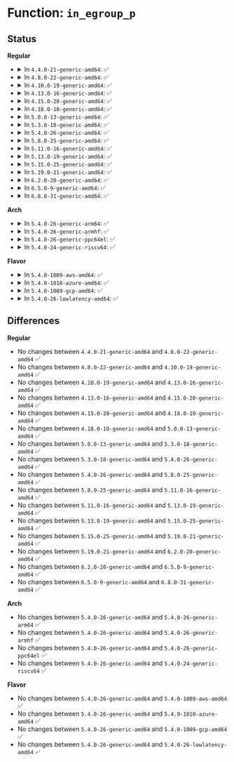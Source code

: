 # Function: <code>in_egroup_p</code>

## Status
<b>Regular</b>
<ul>
<li>
<details>
<summary>In <code>4.4.0-21-generic-amd64</code>: ✅</summary>

```c
int in_egroup_p(kgid_t grp)
```

```json
{
  "name": "in_egroup_p",
  "collision_type": "Unique Global",
  "inline_type": "No",
  "funcs": [
    {
      "addr": 18446744071579517456,
      "name": "in_egroup_p",
      "external": true,
      "loc": "kernel/groups.c:267",
      "file": "kernel/groups.c",
      "inline": "seen, unknown",
      "caller_inline": [],
      "caller_func": [
        "kernel/auditsc.c:audit_filter_rules",
        "kernel/auditsc.c:audit_filter_rules",
        "fs/quota/quota.c:SyS_quotactl",
        "fs/proc/proc_sysctl.c:test_perm",
        "security/apparmor/policy.c:aa_may_open_profiles",
        "drivers/net/tun.c:__tun_chr_ioctl"
      ]
    }
  ],
  "symbols": [
    {
      "addr": 18446744071579517456,
      "name": "in_egroup_p",
      "section": ".text",
      "bind": "STB_GLOBAL",
      "size": 114
    }
  ]
}
```
</details>
</li>
<li>
<details>
<summary>In <code>4.8.0-22-generic-amd64</code>: ✅</summary>

```c
int in_egroup_p(kgid_t grp)
```

```json
{
  "name": "in_egroup_p",
  "collision_type": "Unique Global",
  "inline_type": "No",
  "funcs": [
    {
      "addr": 18446744071579531600,
      "name": "in_egroup_p",
      "external": true,
      "loc": "kernel/groups.c:267",
      "file": "kernel/groups.c",
      "inline": "seen, unknown",
      "caller_inline": [],
      "caller_func": [
        "fs/quota/quota.c:SyS_quotactl",
        "fs/proc/proc_sysctl.c:test_perm",
        "security/apparmor/policy.c:policy_view_capable",
        "drivers/net/tun.c:__tun_chr_ioctl"
      ]
    }
  ],
  "symbols": [
    {
      "addr": 18446744071579531600,
      "name": "in_egroup_p",
      "section": ".text",
      "bind": "STB_GLOBAL",
      "size": 114
    }
  ]
}
```
</details>
</li>
<li>
<details>
<summary>In <code>4.10.0-19-generic-amd64</code>: ✅</summary>

```c
int in_egroup_p(kgid_t grp)
```

```json
{
  "name": "in_egroup_p",
  "collision_type": "Unique Global",
  "inline_type": "No",
  "funcs": [
    {
      "addr": 18446744071579556560,
      "name": "in_egroup_p",
      "external": true,
      "loc": "kernel/groups.c:242",
      "file": "kernel/groups.c",
      "inline": "seen, unknown",
      "caller_inline": [],
      "caller_func": [
        "fs/quota/quota.c:SyS_quotactl",
        "fs/proc/proc_sysctl.c:test_perm",
        "security/apparmor/policy.c:policy_view_capable",
        "drivers/net/tun.c:__tun_chr_ioctl"
      ]
    }
  ],
  "symbols": [
    {
      "addr": 18446744071579556560,
      "name": "in_egroup_p",
      "section": ".text",
      "bind": "STB_GLOBAL",
      "size": 94
    }
  ]
}
```
</details>
</li>
<li>
<details>
<summary>In <code>4.13.0-16-generic-amd64</code>: ✅</summary>

```c
int in_egroup_p(kgid_t grp)
```

```json
{
  "name": "in_egroup_p",
  "collision_type": "Unique Global",
  "inline_type": "No",
  "funcs": [
    {
      "addr": 18446744071579543200,
      "name": "in_egroup_p",
      "external": true,
      "loc": "kernel/groups.c:229",
      "file": "kernel/groups.c",
      "inline": "seen, unknown",
      "caller_inline": [],
      "caller_func": [
        "fs/quota/quota.c:SyS_quotactl",
        "fs/proc/proc_sysctl.c:sysctl_perm",
        "security/apparmor/policy.c:policy_view_capable",
        "drivers/net/tun.c:__tun_chr_ioctl"
      ]
    }
  ],
  "symbols": [
    {
      "addr": 18446744071579543200,
      "name": "in_egroup_p",
      "section": ".text",
      "bind": "STB_GLOBAL",
      "size": 101
    }
  ]
}
```
</details>
</li>
<li>
<details>
<summary>In <code>4.15.0-20-generic-amd64</code>: ✅</summary>

```c
int in_egroup_p(kgid_t grp)
```

```json
{
  "name": "in_egroup_p",
  "collision_type": "Unique Global",
  "inline_type": "No",
  "funcs": [
    {
      "addr": 18446744071579571040,
      "name": "in_egroup_p",
      "external": true,
      "loc": "kernel/groups.c:231",
      "file": "kernel/groups.c",
      "inline": "seen, unknown",
      "caller_inline": [],
      "caller_func": [
        "fs/quota/quota.c:SyS_quotactl",
        "fs/proc/proc_sysctl.c:sysctl_perm",
        "security/apparmor/policy.c:policy_view_capable",
        "drivers/net/tun.c:__tun_chr_ioctl"
      ]
    }
  ],
  "symbols": [
    {
      "addr": 18446744071579571040,
      "name": "in_egroup_p",
      "section": ".text",
      "bind": "STB_GLOBAL",
      "size": 101
    }
  ]
}
```
</details>
</li>
<li>
<details>
<summary>In <code>4.18.0-10-generic-amd64</code>: ✅</summary>

```c
int in_egroup_p(kgid_t grp)
```

```json
{
  "name": "in_egroup_p",
  "collision_type": "Unique Global",
  "inline_type": "No",
  "funcs": [
    {
      "addr": 18446744071579599200,
      "name": "in_egroup_p",
      "external": true,
      "loc": "kernel/groups.c:231",
      "file": "kernel/groups.c",
      "inline": "seen, unknown",
      "caller_inline": [],
      "caller_func": [
        "fs/quota/quota.c:kernel_quotactl",
        "fs/proc/proc_sysctl.c:sysctl_perm",
        "security/apparmor/policy.c:policy_view_capable"
      ]
    }
  ],
  "symbols": [
    {
      "addr": 18446744071579599200,
      "name": "in_egroup_p",
      "section": ".text",
      "bind": "STB_GLOBAL",
      "size": 99
    }
  ]
}
```
</details>
</li>
<li>
<details>
<summary>In <code>5.0.0-13-generic-amd64</code>: ✅</summary>

```c
int in_egroup_p(kgid_t grp)
```

```json
{
  "name": "in_egroup_p",
  "collision_type": "Unique Global",
  "inline_type": "No",
  "funcs": [
    {
      "addr": 18446744071579636288,
      "name": "in_egroup_p",
      "external": true,
      "loc": "kernel/groups.c:231",
      "file": "kernel/groups.c",
      "inline": "seen, unknown",
      "caller_inline": [],
      "caller_func": [
        "fs/quota/quota.c:kernel_quotactl",
        "fs/proc/proc_sysctl.c:sysctl_perm",
        "security/apparmor/policy.c:policy_view_capable"
      ]
    }
  ],
  "symbols": [
    {
      "addr": 18446744071579636288,
      "name": "in_egroup_p",
      "section": ".text",
      "bind": "STB_GLOBAL",
      "size": 99
    }
  ]
}
```
</details>
</li>
<li>
<details>
<summary>In <code>5.3.0-18-generic-amd64</code>: ✅</summary>

```c
int in_egroup_p(kgid_t grp)
```

```json
{
  "name": "in_egroup_p",
  "collision_type": "Unique Global",
  "inline_type": "No",
  "funcs": [
    {
      "addr": 18446744071579661104,
      "name": "in_egroup_p",
      "external": true,
      "loc": "kernel/groups.c:231",
      "file": "kernel/groups.c",
      "inline": "seen, unknown",
      "caller_inline": [],
      "caller_func": [
        "fs/quota/quota.c:do_quotactl",
        "fs/proc/proc_sysctl.c:sysctl_perm",
        "security/apparmor/policy.c:policy_view_capable"
      ]
    }
  ],
  "symbols": [
    {
      "addr": 18446744071579661104,
      "name": "in_egroup_p",
      "section": ".text",
      "bind": "STB_GLOBAL",
      "size": 108
    }
  ]
}
```
</details>
</li>
<li>
<details>
<summary>In <code>5.4.0-26-generic-amd64</code>: ✅</summary>

```c
int in_egroup_p(kgid_t grp)
```

```json
{
  "name": "in_egroup_p",
  "collision_type": "Unique Global",
  "inline_type": "No",
  "funcs": [
    {
      "addr": 18446744071579698176,
      "name": "in_egroup_p",
      "external": true,
      "loc": "kernel/groups.c:231",
      "file": "kernel/groups.c",
      "inline": "seen, unknown",
      "caller_inline": [],
      "caller_func": [
        "fs/quota/quota.c:do_quotactl",
        "fs/proc/proc_sysctl.c:sysctl_perm",
        "security/apparmor/policy.c:policy_view_capable"
      ]
    }
  ],
  "symbols": [
    {
      "addr": 18446744071579698176,
      "name": "in_egroup_p",
      "section": ".text",
      "bind": "STB_GLOBAL",
      "size": 108
    }
  ]
}
```
</details>
</li>
<li>
<details>
<summary>In <code>5.8.0-25-generic-amd64</code>: ✅</summary>

```c
int in_egroup_p(kgid_t grp)
```

```json
{
  "name": "in_egroup_p",
  "collision_type": "Unique Global",
  "inline_type": "No",
  "funcs": [
    {
      "addr": 18446744071579739616,
      "name": "in_egroup_p",
      "external": true,
      "loc": "kernel/groups.c:231",
      "file": "kernel/groups.c",
      "inline": "seen, unknown",
      "caller_inline": [],
      "caller_func": [
        "fs/quota/quota.c:do_quotactl",
        "fs/proc/proc_sysctl.c:sysctl_perm",
        "security/apparmor/policy.c:policy_view_capable"
      ]
    }
  ],
  "symbols": [
    {
      "addr": 18446744071579739616,
      "name": "in_egroup_p",
      "section": ".text",
      "bind": "STB_GLOBAL",
      "size": 113
    }
  ]
}
```
</details>
</li>
<li>
<details>
<summary>In <code>5.11.0-16-generic-amd64</code>: ✅</summary>

```c
int in_egroup_p(kgid_t grp)
```

```json
{
  "name": "in_egroup_p",
  "collision_type": "Unique Global",
  "inline_type": "No",
  "funcs": [
    {
      "addr": 18446744071579721024,
      "name": "in_egroup_p",
      "external": true,
      "loc": "kernel/groups.c:231",
      "file": "kernel/groups.c",
      "inline": "seen, unknown",
      "caller_inline": [],
      "caller_func": [
        "fs/quota/quota.c:do_quotactl",
        "fs/proc/proc_sysctl.c:sysctl_perm",
        "security/apparmor/policy.c:policy_view_capable"
      ]
    }
  ],
  "symbols": [
    {
      "addr": 18446744071579721024,
      "name": "in_egroup_p",
      "section": ".text",
      "bind": "STB_GLOBAL",
      "size": 113
    }
  ]
}
```
</details>
</li>
<li>
<details>
<summary>In <code>5.13.0-19-generic-amd64</code>: ✅</summary>

```c
int in_egroup_p(kgid_t grp)
```

```json
{
  "name": "in_egroup_p",
  "collision_type": "Unique Global",
  "inline_type": "No",
  "funcs": [
    {
      "addr": 18446744071579728384,
      "name": "in_egroup_p",
      "external": true,
      "loc": "kernel/groups.c:226",
      "file": "kernel/groups.c",
      "inline": "seen, unknown",
      "caller_inline": [],
      "caller_func": [
        "fs/quota/quota.c:do_quotactl",
        "fs/proc/proc_sysctl.c:sysctl_perm",
        "security/apparmor/policy.c:policy_view_capable"
      ]
    }
  ],
  "symbols": [
    {
      "addr": 18446744071579728384,
      "name": "in_egroup_p",
      "section": ".text",
      "bind": "STB_GLOBAL",
      "size": 113
    }
  ]
}
```
</details>
</li>
<li>
<details>
<summary>In <code>5.15.0-25-generic-amd64</code>: ✅</summary>

```c
int in_egroup_p(kgid_t grp)
```

```json
{
  "name": "in_egroup_p",
  "collision_type": "Unique Global",
  "inline_type": "No",
  "funcs": [
    {
      "addr": 18446744071579808432,
      "name": "in_egroup_p",
      "external": true,
      "loc": "kernel/groups.c:226",
      "file": "kernel/groups.c",
      "inline": "seen, unknown",
      "caller_inline": [],
      "caller_func": [
        "fs/quota/quota.c:do_quotactl",
        "fs/proc/proc_sysctl.c:sysctl_perm",
        "security/apparmor/policy.c:policy_view_capable"
      ]
    }
  ],
  "symbols": [
    {
      "addr": 18446744071579808432,
      "name": "in_egroup_p",
      "section": ".text",
      "bind": "STB_GLOBAL",
      "size": 113
    }
  ]
}
```
</details>
</li>
<li>
<details>
<summary>In <code>5.19.0-21-generic-amd64</code>: ✅</summary>

```c
int in_egroup_p(kgid_t grp)
```

```json
{
  "name": "in_egroup_p",
  "collision_type": "Unique Global",
  "inline_type": "No",
  "funcs": [
    {
      "addr": 18446744071579918768,
      "name": "in_egroup_p",
      "external": true,
      "loc": "kernel/groups.c:226",
      "file": "kernel/groups.c",
      "inline": "seen, unknown",
      "caller_inline": [],
      "caller_func": [
        "fs/quota/quota.c:do_quotactl",
        "fs/proc/proc_sysctl.c:sysctl_perm",
        "security/apparmor/policy.c:aa_policy_view_capable"
      ]
    }
  ],
  "symbols": [
    {
      "addr": 18446744071579918768,
      "name": "in_egroup_p",
      "section": ".text",
      "bind": "STB_GLOBAL",
      "size": 156
    }
  ]
}
```
</details>
</li>
<li>
<details>
<summary>In <code>6.2.0-20-generic-amd64</code>: ✅</summary>

```c
int in_egroup_p(kgid_t grp)
```

```json
{
  "name": "in_egroup_p",
  "collision_type": "Unique Global",
  "inline_type": "No",
  "funcs": [
    {
      "addr": 18446744071580073456,
      "name": "in_egroup_p",
      "external": true,
      "loc": "kernel/groups.c:239",
      "file": "kernel/groups.c",
      "inline": "seen, unknown",
      "caller_inline": [],
      "caller_func": [
        "fs/quota/quota.c:do_quotactl",
        "fs/proc/proc_sysctl.c:sysctl_perm",
        "security/apparmor/policy.c:aa_policy_view_capable"
      ]
    }
  ],
  "symbols": [
    {
      "addr": 18446744071580073456,
      "name": "in_egroup_p",
      "section": ".text",
      "bind": "STB_GLOBAL",
      "size": 156
    }
  ]
}
```
</details>
</li>
<li>
<details>
<summary>In <code>6.5.0-9-generic-amd64</code>: ✅</summary>

```c
int in_egroup_p(kgid_t grp)
```

```json
{
  "name": "in_egroup_p",
  "collision_type": "Unique Global",
  "inline_type": "No",
  "funcs": [
    {
      "addr": 18446744071580126288,
      "name": "in_egroup_p",
      "external": true,
      "loc": "kernel/groups.c:239",
      "file": "kernel/groups.c",
      "inline": "seen, unknown",
      "caller_inline": [],
      "caller_func": [
        "fs/quota/quota.c:do_quotactl",
        "fs/proc/proc_sysctl.c:sysctl_perm",
        "security/apparmor/policy.c:aa_policy_view_capable"
      ]
    }
  ],
  "symbols": [
    {
      "addr": 18446744071580126288,
      "name": "in_egroup_p",
      "section": ".text",
      "bind": "STB_GLOBAL",
      "size": 156
    }
  ]
}
```
</details>
</li>
<li>
<details>
<summary>In <code>6.8.0-31-generic-amd64</code>: ✅</summary>

```c
int in_egroup_p(kgid_t grp)
```

```json
{
  "name": "in_egroup_p",
  "collision_type": "Unique Global",
  "inline_type": "No",
  "funcs": [
    {
      "addr": 18446744071580170640,
      "name": "in_egroup_p",
      "external": true,
      "loc": "kernel/groups.c:239",
      "file": "kernel/groups.c",
      "inline": "seen, unknown",
      "caller_inline": [],
      "caller_func": [
        "fs/quota/quota.c:do_quotactl",
        "fs/proc/proc_sysctl.c:sysctl_perm",
        "security/apparmor/policy.c:aa_policy_view_capable"
      ]
    }
  ],
  "symbols": [
    {
      "addr": 18446744071580170640,
      "name": "in_egroup_p",
      "section": ".text",
      "bind": "STB_GLOBAL",
      "size": 156
    }
  ]
}
```
</details>
</li>
</ul>
<b>Arch</b>
<ul>
<li>
<details>
<summary>In <code>5.4.0-26-generic-arm64</code>: ✅</summary>

```c
int in_egroup_p(kgid_t grp)
```

```json
{
  "name": "in_egroup_p",
  "collision_type": "Unique Global",
  "inline_type": "No",
  "funcs": [
    {
      "addr": 18446603336490879672,
      "name": "in_egroup_p",
      "external": true,
      "loc": "kernel/groups.c:231",
      "file": "kernel/groups.c",
      "inline": "seen, unknown",
      "caller_inline": [],
      "caller_func": [
        "fs/quota/quota.c:do_quotactl",
        "fs/proc/proc_sysctl.c:sysctl_perm",
        "security/apparmor/policy.c:policy_view_capable"
      ]
    }
  ],
  "symbols": [
    {
      "addr": 18446603336490879672,
      "name": "in_egroup_p",
      "section": ".text",
      "bind": "STB_GLOBAL",
      "size": 148
    }
  ]
}
```
</details>
</li>
<li>
<details>
<summary>In <code>5.4.0-26-generic-armhf</code>: ✅</summary>

```c
int in_egroup_p(kgid_t grp)
```

```json
{
  "name": "in_egroup_p",
  "collision_type": "Unique Global",
  "inline_type": "No",
  "funcs": [
    {
      "addr": 3224896268,
      "name": "in_egroup_p",
      "external": true,
      "loc": "kernel/groups.c:231",
      "file": "kernel/groups.c",
      "inline": "seen, unknown",
      "caller_inline": [],
      "caller_func": [
        "fs/quota/quota.c:do_quotactl",
        "fs/proc/proc_sysctl.c:sysctl_perm",
        "security/apparmor/policy.c:policy_view_capable"
      ]
    }
  ],
  "symbols": [
    {
      "addr": 3224896268,
      "name": "in_egroup_p",
      "section": ".text",
      "bind": "STB_GLOBAL",
      "size": 140
    }
  ]
}
```
</details>
</li>
<li>
<details>
<summary>In <code>5.4.0-26-generic-ppc64el</code>: ✅</summary>

```c
int in_egroup_p(kgid_t grp)
```

```json
{
  "name": "in_egroup_p",
  "collision_type": "Unique Global",
  "inline_type": "No",
  "funcs": [
    {
      "addr": 13835058055283712448,
      "name": "in_egroup_p",
      "external": true,
      "loc": "kernel/groups.c:231",
      "file": "kernel/groups.c",
      "inline": "seen, unknown",
      "caller_inline": [],
      "caller_func": [
        "fs/quota/quota.c:do_quotactl",
        "fs/proc/proc_sysctl.c:sysctl_perm",
        "security/apparmor/policy.c:policy_view_capable"
      ]
    }
  ],
  "symbols": [
    {
      "addr": 13835058055283712448,
      "name": "in_egroup_p",
      "section": ".text",
      "bind": "STB_GLOBAL",
      "size": 152
    }
  ]
}
```
</details>
</li>
<li>
<details>
<summary>In <code>5.4.0-24-generic-riscv64</code>: ✅</summary>

```c
int in_egroup_p(kgid_t grp)
```

```json
{
  "name": "in_egroup_p",
  "collision_type": "Unique Global",
  "inline_type": "No",
  "funcs": [
    {
      "addr": 18446743936271531598,
      "name": "in_egroup_p",
      "external": true,
      "loc": "kernel/groups.c:231",
      "file": "kernel/groups.c",
      "inline": "seen, unknown",
      "caller_inline": [],
      "caller_func": [
        "fs/quota/quota.c:do_quotactl",
        "fs/proc/proc_sysctl.c:sysctl_perm",
        "security/apparmor/policy.c:policy_view_capable"
      ]
    }
  ],
  "symbols": [
    {
      "addr": 18446743936271531598,
      "name": "in_egroup_p",
      "section": ".text",
      "bind": "STB_GLOBAL",
      "size": 124
    }
  ]
}
```
</details>
</li>
</ul>
<b>Flavor</b>
<ul>
<li>
<details>
<summary>In <code>5.4.0-1009-aws-amd64</code>: ✅</summary>

```c
int in_egroup_p(kgid_t grp)
```

```json
{
  "name": "in_egroup_p",
  "collision_type": "Unique Global",
  "inline_type": "No",
  "funcs": [
    {
      "addr": 18446744071579674496,
      "name": "in_egroup_p",
      "external": true,
      "loc": "kernel/groups.c:231",
      "file": "kernel/groups.c",
      "inline": "seen, unknown",
      "caller_inline": [],
      "caller_func": [
        "fs/quota/quota.c:do_quotactl",
        "fs/proc/proc_sysctl.c:sysctl_perm",
        "security/apparmor/policy.c:policy_view_capable"
      ]
    }
  ],
  "symbols": [
    {
      "addr": 18446744071579674496,
      "name": "in_egroup_p",
      "section": ".text",
      "bind": "STB_GLOBAL",
      "size": 108
    }
  ]
}
```
</details>
</li>
<li>
<details>
<summary>In <code>5.4.0-1010-azure-amd64</code>: ✅</summary>

```c
int in_egroup_p(kgid_t grp)
```

```json
{
  "name": "in_egroup_p",
  "collision_type": "Unique Global",
  "inline_type": "No",
  "funcs": [
    {
      "addr": 18446744071579602832,
      "name": "in_egroup_p",
      "external": true,
      "loc": "kernel/groups.c:231",
      "file": "kernel/groups.c",
      "inline": "seen, unknown",
      "caller_inline": [],
      "caller_func": [
        "fs/quota/quota.c:do_quotactl",
        "fs/proc/proc_sysctl.c:sysctl_perm",
        "security/apparmor/policy.c:policy_view_capable"
      ]
    }
  ],
  "symbols": [
    {
      "addr": 18446744071579602832,
      "name": "in_egroup_p",
      "section": ".text",
      "bind": "STB_GLOBAL",
      "size": 108
    }
  ]
}
```
</details>
</li>
<li>
<details>
<summary>In <code>5.4.0-1009-gcp-amd64</code>: ✅</summary>

```c
int in_egroup_p(kgid_t grp)
```

```json
{
  "name": "in_egroup_p",
  "collision_type": "Unique Global",
  "inline_type": "No",
  "funcs": [
    {
      "addr": 18446744071579671728,
      "name": "in_egroup_p",
      "external": true,
      "loc": "kernel/groups.c:231",
      "file": "kernel/groups.c",
      "inline": "seen, unknown",
      "caller_inline": [],
      "caller_func": [
        "fs/quota/quota.c:do_quotactl",
        "fs/proc/proc_sysctl.c:sysctl_perm",
        "security/apparmor/policy.c:policy_view_capable"
      ]
    }
  ],
  "symbols": [
    {
      "addr": 18446744071579671728,
      "name": "in_egroup_p",
      "section": ".text",
      "bind": "STB_GLOBAL",
      "size": 108
    }
  ]
}
```
</details>
</li>
<li>
<details>
<summary>In <code>5.4.0-26-lowlatency-amd64</code>: ✅</summary>

```c
int in_egroup_p(kgid_t grp)
```

```json
{
  "name": "in_egroup_p",
  "collision_type": "Unique Global",
  "inline_type": "No",
  "funcs": [
    {
      "addr": 18446744071579705856,
      "name": "in_egroup_p",
      "external": true,
      "loc": "kernel/groups.c:231",
      "file": "kernel/groups.c",
      "inline": "seen, unknown",
      "caller_inline": [],
      "caller_func": [
        "fs/quota/quota.c:do_quotactl",
        "fs/proc/proc_sysctl.c:sysctl_perm",
        "security/apparmor/policy.c:policy_view_capable"
      ]
    }
  ],
  "symbols": [
    {
      "addr": 18446744071579705856,
      "name": "in_egroup_p",
      "section": ".text",
      "bind": "STB_GLOBAL",
      "size": 108
    }
  ]
}
```
</details>
</li>
</ul>

## Differences
<b>Regular</b>
<ul>
<li>
No changes between <code>4.4.0-21-generic-amd64</code> and <code>4.8.0-22-generic-amd64</code> ✅
</li>
<li>
No changes between <code>4.8.0-22-generic-amd64</code> and <code>4.10.0-19-generic-amd64</code> ✅
</li>
<li>
No changes between <code>4.10.0-19-generic-amd64</code> and <code>4.13.0-16-generic-amd64</code> ✅
</li>
<li>
No changes between <code>4.13.0-16-generic-amd64</code> and <code>4.15.0-20-generic-amd64</code> ✅
</li>
<li>
No changes between <code>4.15.0-20-generic-amd64</code> and <code>4.18.0-10-generic-amd64</code> ✅
</li>
<li>
No changes between <code>4.18.0-10-generic-amd64</code> and <code>5.0.0-13-generic-amd64</code> ✅
</li>
<li>
No changes between <code>5.0.0-13-generic-amd64</code> and <code>5.3.0-18-generic-amd64</code> ✅
</li>
<li>
No changes between <code>5.3.0-18-generic-amd64</code> and <code>5.4.0-26-generic-amd64</code> ✅
</li>
<li>
No changes between <code>5.4.0-26-generic-amd64</code> and <code>5.8.0-25-generic-amd64</code> ✅
</li>
<li>
No changes between <code>5.8.0-25-generic-amd64</code> and <code>5.11.0-16-generic-amd64</code> ✅
</li>
<li>
No changes between <code>5.11.0-16-generic-amd64</code> and <code>5.13.0-19-generic-amd64</code> ✅
</li>
<li>
No changes between <code>5.13.0-19-generic-amd64</code> and <code>5.15.0-25-generic-amd64</code> ✅
</li>
<li>
No changes between <code>5.15.0-25-generic-amd64</code> and <code>5.19.0-21-generic-amd64</code> ✅
</li>
<li>
No changes between <code>5.19.0-21-generic-amd64</code> and <code>6.2.0-20-generic-amd64</code> ✅
</li>
<li>
No changes between <code>6.2.0-20-generic-amd64</code> and <code>6.5.0-9-generic-amd64</code> ✅
</li>
<li>
No changes between <code>6.5.0-9-generic-amd64</code> and <code>6.8.0-31-generic-amd64</code> ✅
</li>
</ul>
<b>Arch</b>
<ul>
<li>
No changes between <code>5.4.0-26-generic-amd64</code> and <code>5.4.0-26-generic-arm64</code> ✅
</li>
<li>
No changes between <code>5.4.0-26-generic-amd64</code> and <code>5.4.0-26-generic-armhf</code> ✅
</li>
<li>
No changes between <code>5.4.0-26-generic-amd64</code> and <code>5.4.0-26-generic-ppc64el</code> ✅
</li>
<li>
No changes between <code>5.4.0-26-generic-amd64</code> and <code>5.4.0-24-generic-riscv64</code> ✅
</li>
</ul>
<b>Flavor</b>
<ul>
<li>
No changes between <code>5.4.0-26-generic-amd64</code> and <code>5.4.0-1009-aws-amd64</code> ✅
</li>
<li>
No changes between <code>5.4.0-26-generic-amd64</code> and <code>5.4.0-1010-azure-amd64</code> ✅
</li>
<li>
No changes between <code>5.4.0-26-generic-amd64</code> and <code>5.4.0-1009-gcp-amd64</code> ✅
</li>
<li>
No changes between <code>5.4.0-26-generic-amd64</code> and <code>5.4.0-26-lowlatency-amd64</code> ✅
</li>
</ul>
